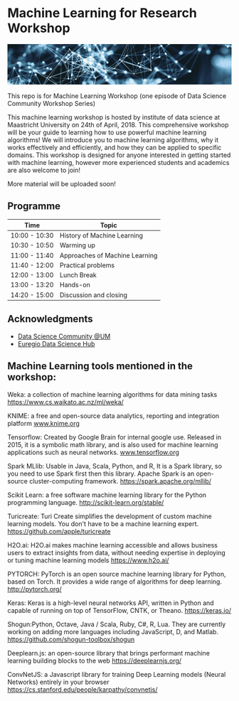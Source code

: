 # Machine Learning for Research Workshop

![](img/ids-net.png)

This repo is for Machine Learning Workshop (one episode of  Data Science Community Workshop Series)

This machine learning workshop is hosted by institute of data science at Maastricht University on 24th of April, 2018. This comprehensive workshop will be your guide to learning how to use powerful machine learning algorithms! We will introduce you to machine learning algorithms, why it works effectively and efficiently, and how they can be applied to specific domains. This workshop is designed for anyone interested in getting started with machine learning, however more experienced students and academics are also welcome to join!

More material will be uploaded soon!

## Programme

| Time| Topic |
|--|--|
| 10:00 - 10:30| History of Machine Learning |
| 10:30 - 10:50| Warming up|
| 11:00 - 11:40| Approaches of Machine Learning|
| 11:40 - 12:00| Practical problems|
| 12:00 - 13:00| Lunch Break|
| 13:00 - 13:20| Hands-on |
| 14:20 - 15:00| Discussion and closing|


## Acknowledgments
- [Data Science Community @UM](https://www.maastrichtuniversity.nl/research/data-science-um/datascience-community)
- [Euregio Data Science Hub](https://arnoan.github.io/eu-dash/)

## Machine Learning tools mentioned in the workshop:

Weka: a collection of machine learning algorithms for data mining tasks https://www.cs.waikato.ac.nz/ml/weka/ 

KNIME: a free and open-source data analytics, reporting and integration platform 	www.knime.org

Tensorflow: Created by Google Brain for internal google use. Released in 2015, it is a symbolic math library, and is also used for machine learning applications such as neural networks.  www.tensorflow.org

Spark MLlib: Usable in Java, Scala, Python, and R, It is a Spark library, so you need to use Spark first then this library. Apache Spark is an open-source cluster-computing framework. https://spark.apache.org/mllib/ 

Scikit Learn: a free software machine learning library for the Python programming language. http://scikit-learn.org/stable/ 

Turicreate: Turi Create simplifies the development of custom machine learning models. You don't have to be a machine learning expert. https://github.com/apple/turicreate 

H2O.ai: H2O.ai makes machine learning accessible and allows business users to extract insights from data, without needing expertise in deploying or tuning machine learning models https://www.h2o.ai/ 

PYTORCH: PyTorch is an open source machine learning library for Python, based on Torch. It provides a wide range of algorithms for deep learning. http://pytorch.org/ 

Keras: Keras is a high-level neural networks API, written in Python and capable of running on top of TensorFlow, CNTK, or Theano. https://keras.io/

Shogun:Python, Octave, Java / Scala, Ruby, C#, R, Lua. They are currently working on adding more languages including JavaScript, D, and Matlab. https://github.com/shogun-toolbox/shogun 

Deeplearn.js: an open-source library that brings performant machine learning building blocks to the web https://deeplearnjs.org/ 

ConvNetJS: a Javascript library for training Deep Learning models (Neural Networks) entirely in your browser https://cs.stanford.edu/people/karpathy/convnetjs/
